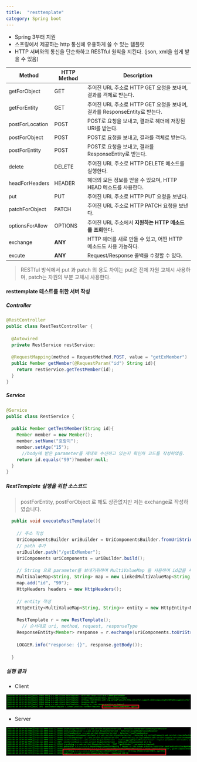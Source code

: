 ```yaml
---
title:  "resttemplate"
category: Spring boot
---
```




* Spring 3부터 지원
* 스프링에서 제공하는 http 통신에 유용하게 쓸 수 있는 템플릿
* HTTP 서버와의 통신을 단순화하고 RESTful 원칙을 지킨다. (json, xml을 쉽게 받을 수 있음)



| Method          | HTTP Method | Description                                                  |
| --------------- | ----------- | ------------------------------------------------------------ |
| getForObject    | GET         | 주어진 URL 주소로 HTTP GET 요청을 보내며, 결과를 객체로 받는다. |
| getForEntity    | GET         | 주어진 URL 주소로 HTTP GET 요청을 보내며, 결과를 ResponseEntity로 받는다. |
| postForLocation | POST        | POST로 요청을 보내고, 결과로 헤더에 저장된 URI를 받는다.     |
| postForObject   | POST        | POST로 요청을 보내고, 결과를 객체로 받는다.                  |
| postForEntity   | POST        | POST로 요청을 보내고, 결과를 ResponseEntity로 받는다.        |
| delete          | DELETE      | 주어진 URL 주소로 HTTP DELETE 메소드를 실행한다.             |
| headForHeaders  | HEADER      | 헤더의 모든 정보를 얻을 수 있으며, HTTP HEAD 메소드를 사용한다. |
| put             | PUT         | 주어진 URL 주소로 HTTP PUT 요청을 보낸다.                    |
| patchForObject  | PATCH       | 주어진 URL 주소로 HTTP PATCH 요청을 보낸다.                  |
| optionsForAllow | OPTIONS     | 주어진 URL 주소에서 **지원하는 HTTP 메소드를 조회**한다.     |
| exchange        | **ANY**     | HTTP 헤더를 새로 만들 수 있고, 어떤 HTTP 메소드도 사용 가능하다. |
| excute          | **ANY**     | Request/Response 콜백을 수정할 수 있다.                      |



> RESTful 방식에서 put 과 patch 의 용도 차이는 put은 전체 자원 교체시 사용하며, patch는 자원의 부분 교체시 사용한다.



#### resttemplate 테스트를 위한 서버 작성

##### Controller

```java
@RestController
public class RestTestController {
  
  @Autowired
  private RestService restService;
  
  @RequestMapping(method = RequestMethod.POST, value = "getExMember")
  public Member getMember(@RequestParam("id") String id){
    return restService.getTestMember(id);
  }
}
```



##### Service

```java
@Service
public class RestService {
  
  public Member getTestMember(String id){
    Member member = new Member();
    member.setName("호랑이");
    member.setAge("15");
      //body에 받은 parameter를 제대로 수신하고 있는지 확인차 코드를 작성하였음.
    return id.equals("99")?member:null;
  }
}
```



##### RestTemplate 실행을 위한 소스코드

> postForEntity, postForObject 로 해도 상관없지만 저는 exchange로 작성하였습니다.

```java
  public void executeRestTemplate(){
    
    // 주소 작성
    UriComponentsBuilder uriBuilder = UriComponentsBuilder.fromUriString("http://127.0.0.1:8090");
    // path 추가
    uriBuilder.path("/getExMember");
    UriComponents uriComponents = uriBuilder.build();

    // String 으로 parameter를 보내기위하여 MultiValueMap 을 사용하여 id값을 세팅
    MultiValueMap<String, String> map = new LinkedMultiValueMap<String, String>();
    map.add("id", "99");
    HttpHeaders headers = new HttpHeaders();
      
    // entity 작성
    HttpEntity<MultiValueMap<String, String>> entity = new HttpEntity<MultiValueMap<String, String>>(map, headers);
    
    RestTemplate r = new RestTemplate();
      // 순서대로 uri, method, request, responseType
    ResponseEntity<Member> response = r.exchange(uriComponents.toUriString(), HttpMethod.POST, entity, Member.class);
    
    LOGGER.info("response: {}", response.getBody());
    
  }
```





##### 실행 결과

* Client

![ClientLog](..\image\2022-02-10\ClientLog.PNG)



* Server

![ServerLog](..\image\2022-02-10\ServerLog.PNG)